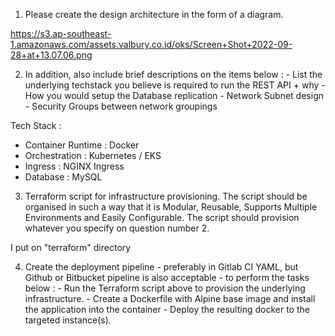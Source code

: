 
1. Please create the design architecture in the form of a diagram.

https://s3.ap-southeast-1.amazonaws.com/assets.valbury.co.id/oks/Screen+Shot+2022-09-28+at+13.07.06.png




2. In addition, also include brief descriptions on the items below : - List the underlying techstack you believe is required to run the REST API + why - How you would setup the Database replication - Network Subnet design - Security Groups between network
groupings

Tech Stack : 
- Container Runtime : Docker
- Orchestration : Kubernetes / EKS
- Ingress : NGINX Ingress
- Database : MySQL


3. Terraform script for infrastructure provisioning. The script should be organised in such a way that it is Modular, Reusable, Supports Multiple Environments and Easily
Configurable. The script should provision whatever you specify on question number 2.

I put on "terraform" directory


4. Create the deployment pipeline - preferably in Gitlab CI YAML, but Github or Bitbucket
pipeline is also acceptable - to perform the tasks below : - Run the Terraform script
above to provision the underlying infrastructure. - Create a Dockerfile with Alpine base
image and install the application into the container - Deploy the resulting docker to the
targeted instance(s).
